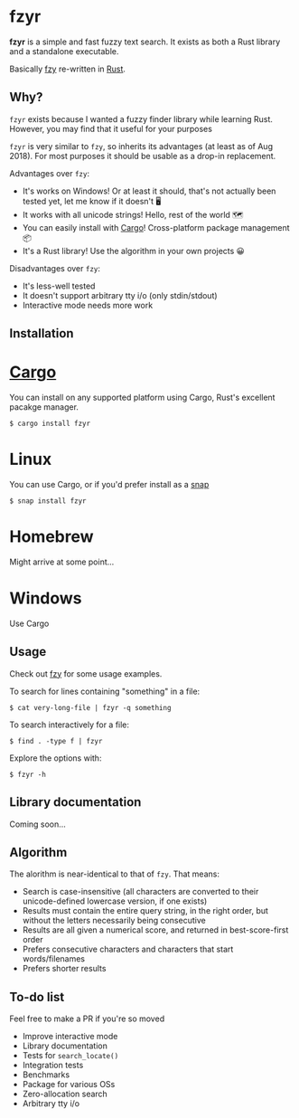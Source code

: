# fzyr

**fzyr** is a simple and fast fuzzy text search. It exists as both a Rust library and a standalone executable.

Basically [fzy](https://github.com/jhawthorn/fzy) re-written in [Rust](https://www.rust-lang.org/).

## Why?

`fzyr` exists because I wanted a fuzzy finder library while learning Rust. However, you may find that it useful for your purposes

`fzyr` is very similar to `fzy`, so inherits its advantages (at least as of Aug 2018). For most purposes it should be usable as a drop-in replacement.

Advantages over `fzy`:
+ It's works on Windows! Or at least it should, that's not actually been tested yet, let me know if it doesn't 🖥
+ It works with all unicode strings! Hello, rest of the world 🗺️
+ You can easily install with [Cargo](https://doc.rust-lang.org/stable/cargo/)! Cross-platform package management 📦
+ It's a Rust library! Use the algorithm in your own projects 😀

Disadvantages over `fzy`:
+ It's less-well tested
+ It doesn't support arbitrary tty i/o (only stdin/stdout)
+ Interactive mode needs more work

## Installation

# [Cargo](https://doc.rust-lang.org/stable/cargo/)

You can install on any supported platform using Cargo, Rust's excellent pacakge
manager.

    $ cargo install fzyr

# Linux

You can use Cargo, or if you'd prefer install as a [snap](https://snapcraft.io/)

    $ snap install fzyr

# Homebrew

Might arrive at some point...

# Windows

Use Cargo

## Usage

Check out [fzy](https://github.com/jhawthorn/fzy#usage) for some usage examples.

To search for lines containing "something" in a file:

    $ cat very-long-file | fzyr -q something

To search interactively for a file:

    $ find . -type f | fzyr

Explore the options with:

    $ fzyr -h

## Library documentation

Coming soon...

## Algorithm

The alorithm is near-identical to that of `fzy`. That means:
+ Search is case-insensitive (all characters are converted to their unicode-defined lowercase version, if one exists)
+ Results must contain the entire query string, in the right order, but without the letters necessarily being consecutive
+ Results are all given a numerical score, and returned in best-score-first order
+ Prefers consecutive characters and characters that start words/filenames
+ Prefers shorter results

## To-do list

Feel free to make a PR if you're so moved
+ Improve interactive mode
+ Library documentation
+ Tests for `search_locate()`
+ Integration tests
+ Benchmarks
+ Package for various OSs
+ Zero-allocation search
+ Arbitrary tty i/o
